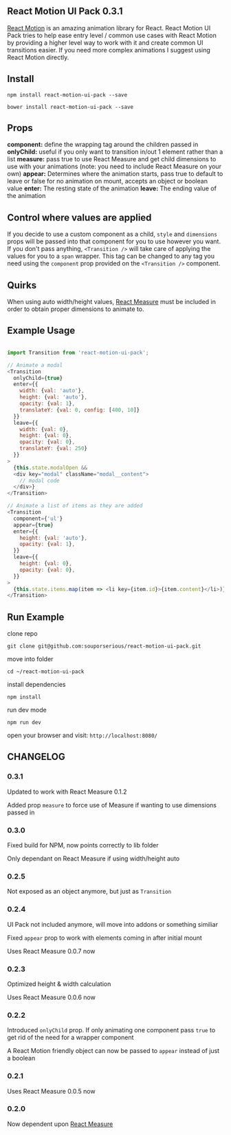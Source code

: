 ## React Motion UI Pack 0.3.1

[React Motion](https://github.com/chenglou/react-motion) is an amazing animation library for React. React Motion UI Pack tries to help ease entry level / common use cases with React Motion by providing a higher level way to work with it and create common UI transitions easier. If you need more complex animations I suggest using React Motion directly.

## Install

`npm install react-motion-ui-pack --save`

`bower install react-motion-ui-pack --save`

## Props
**component:** define the wrapping tag around the children passed in
**onlyChild:** useful if you only want to transition in/out 1 element rather than a list
**measure:** pass true to use React Measure and get child dimensions to use with your animations (note: you need to include React Measure on your own)
**appear:** Determines where the animation starts, pass true to default to leave or false for no animation on mount, accepts an object or boolean value
**enter:** The resting state of the animation
**leave:** The ending value of the animation

## Control where values are applied
If you decide to use a custom component as a child, `style` and `dimensions` props will be passed into that component for you to use however you want. If you don't pass anything, `<Transition />` will take care of applying the values for you to a `span` wrapper. This tag can be changed to any tag you need using the `component` prop provided on the `<Transition />` component.

## Quirks
When using auto width/height values, [React Measure](https://github.com/souporserious/react-measure) must be included in order to obtain proper dimensions to animate to.

## Example Usage

```javascript

import Transition from 'react-motion-ui-pack';

// Animate a modal
<Transition
  onlyChild={true}
  enter={{
    width: {val: 'auto'},
    height: {val: 'auto'},
    opacity: {val: 1},
    translateY: {val: 0, config: [400, 10]}
  }}
  leave={{
    width: {val: 0},
    height: {val: 0},
    opacity: {val: 0},
    translateY: {val: 250}
  }}
>
  {this.state.modalOpen &&
  <div key="modal" className="modal__content">
    // modal code
  </div>}
</Transition>

// Animate a list of items as they are added
<Transition
  component={'ul'}
  appear={true}
  enter={{
    height: {val: 'auto'},
    opacity: {val: 1},
  }}
  leave={{
    height: {val: 0},
    opacity: {val: 0},
  }}
>  
  {this.state.items.map(item => <li key={item.id}>{item.content}</li>)}
</Transition>
```

## Run Example

clone repo

`git clone git@github.com:souporserious/react-motion-ui-pack.git`

move into folder

`cd ~/react-motion-ui-pack`

install dependencies

`npm install`

run dev mode

`npm run dev`

open your browser and visit: `http://localhost:8080/`

## CHANGELOG
### 0.3.1
Updated to work with React Measure 0.1.2

Added prop `measure` to force use of Measure if wanting to use dimensions passed in

### 0.3.0
Fixed build for NPM, now points correctly to lib folder

Only dependant on React Measure if using width/height auto

### 0.2.5
Not exposed as an object anymore, but just as `Transition`

### 0.2.4
UI Pack not included anymore, will move into addons or something similiar

Fixed `appear` prop to work with elements coming in after initial mount

Uses React Measure 0.0.7 now

### 0.2.3
Optimized height & width calculation

Uses React Measure 0.0.6 now

### 0.2.2
Introduced `onlyChild` prop. If only animating one component pass `true` to get rid of the need for a wrapper component

A React Motion friendly object can now be passed to `appear` instead of just a boolean

### 0.2.1
Uses React Measure 0.0.5 now

### 0.2.0
Now dependent upon [React Measure](https://github.com/souporserious/react-measure)